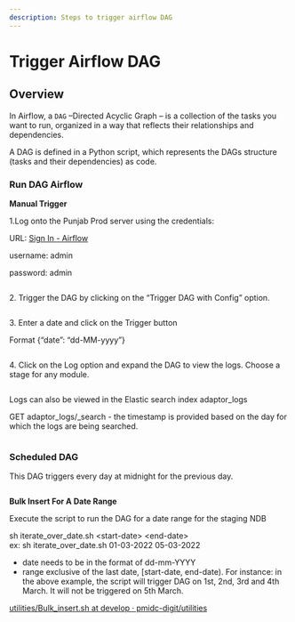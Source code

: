 ```yaml
---
description: Steps to trigger airflow DAG
---
```


# Trigger Airflow DAG

## Overview

In Airflow, a `DAG` –Directed Acyclic Graph – is a collection of the tasks you want to run, organized in a way that reflects their relationships and dependencies.

A DAG is defined in a Python script, which represents the DAGs structure (tasks and their dependencies) as code.

### Run DAG Airflow <a href="#how-to-run-dag-in-airflow" id="how-to-run-dag-in-airflow"></a>

**Manual Trigger**

1.Log onto the Punjab Prod server using the credentials:

URL: [Sign In - Airflow](https://airflow.mseva-qa.lgpunjab.gov.in/login/?next=http%3A%2F%2Fairflow.mseva-qa.lgpunjab.gov.in%2Fhome)

&#x20;   username: admin

&#x20;   password:  admin

<figure><img src="../../../../../.gitbook/assets/image-20220812-045435.png" alt=""><figcaption></figcaption></figure>

2\. Trigger the DAG by clicking on the “Trigger DAG with Config” option.

<figure><img src="../../../../../.gitbook/assets/image-20220812-104728 (1).png" alt=""><figcaption></figcaption></figure>

3\. Enter a date and click on the Trigger button

Format {“date”: “dd-MM-yyyy”}

<figure><img src="../../../../../.gitbook/assets/Kuzp2618iZBIbcPUNFNKJCxwhVRmwVUyZKPjISyEfzrIa_0SgXPaLY_kHfVLWb3HZGvQJIYaTLgIWed9Ozb5nZAfK-2TI8QoOgHM7ETZviHoDH3wUuJ86b-UPHOVMUS6d75C9AWfDcC9mVz3tE233A.png" alt=""><figcaption></figcaption></figure>

4\. Click on the Log option and expand the DAG to view the logs.  Choose a stage for any module.

<figure><img src="../../../../../.gitbook/assets/1-0FCa58wJrxAiWawRo1RUdWIeWjKdH7SaN1b0__phFLG4qOND6RmLCT0azJjsEY7qorTz_6fgujjIfrL2_rgI1EwNbr00BHYLriHLK3X07FSROAAwiCGXMcICwp9ARMZ9l5RnoYPgtJZKfGp1gcmA.png" alt=""><figcaption></figcaption></figure>

Logs can also be viewed in the Elastic search index adaptor\_logs

GET adaptor\_logs/\_search - the timestamp is provided based on the day for which the logs are being searched.

<figure><img src="../../../../../.gitbook/assets/image-20220818-075050.png" alt=""><figcaption></figcaption></figure>

### **Scheduled DAG**

This DAG triggers every day at midnight for the previous day.

<figure><img src="../../../../../.gitbook/assets/image-20220812-104859.png" alt=""><figcaption></figcaption></figure>

**Bulk Insert For A Date Range**

Execute the script to run the DAG for a date range for the staging NDB

sh iterate\_over\_date.sh \<start-date> \<end-date>\
ex: sh iterate\_over\_date.sh 01-03-2022 05-03-2022

* date needs to be in the format of dd-mm-YYYY
* range exclusive of the last date, \[start-date, end-date). For instance: in the above example, the script will trigger DAG on 1st, 2nd, 3rd and 4th March. It will not be triggered on 5th March.

[utilities/Bulk\_insert.sh at develop · pmidc-digit/utilities](https://github.com/pmidc-digit/utilities/blob/develop/egov-national-dashboard-accelerator/Bulk\_insert.sh)
